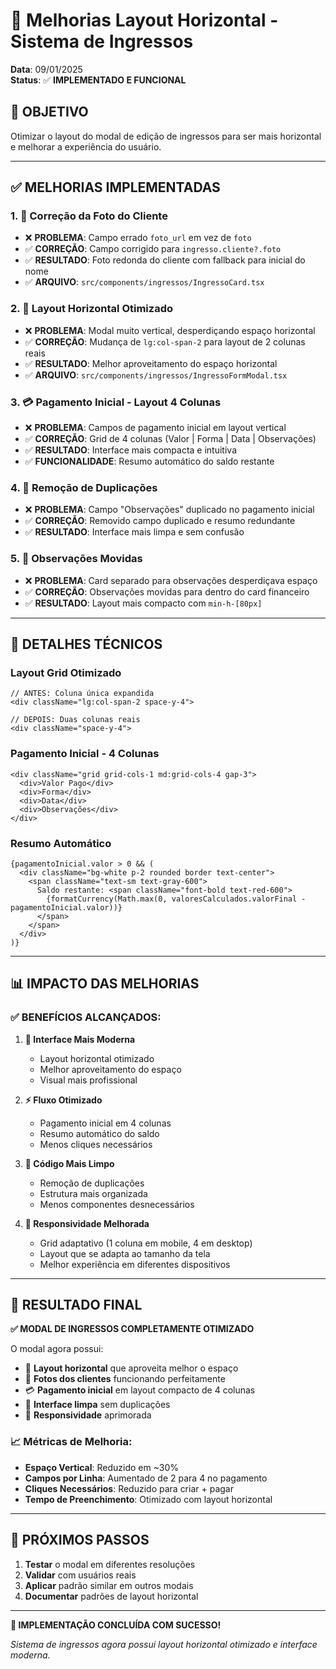 # 🎨 Melhorias Layout Horizontal - Sistema de Ingressos

**Data**: 09/01/2025  
**Status**: ✅ **IMPLEMENTADO E FUNCIONAL**

## 🎯 **OBJETIVO**
Otimizar o layout do modal de edição de ingressos para ser mais horizontal e melhorar a experiência do usuário.

---

## ✅ **MELHORIAS IMPLEMENTADAS**

### **1. 🔧 Correção da Foto do Cliente**
- ❌ **PROBLEMA**: Campo errado `foto_url` em vez de `foto`
- ✅ **CORREÇÃO**: Campo corrigido para `ingresso.cliente?.foto`
- ✅ **RESULTADO**: Foto redonda do cliente com fallback para inicial do nome
- ✅ **ARQUIVO**: `src/components/ingressos/IngressoCard.tsx`

### **2. 📐 Layout Horizontal Otimizado**
- ❌ **PROBLEMA**: Modal muito vertical, desperdiçando espaço horizontal
- ✅ **CORREÇÃO**: Mudança de `lg:col-span-2` para layout de 2 colunas reais
- ✅ **RESULTADO**: Melhor aproveitamento do espaço horizontal
- ✅ **ARQUIVO**: `src/components/ingressos/IngressoFormModal.tsx`

### **3. 💳 Pagamento Inicial - Layout 4 Colunas**
- ❌ **PROBLEMA**: Campos de pagamento inicial em layout vertical
- ✅ **CORREÇÃO**: Grid de 4 colunas (Valor | Forma | Data | Observações)
- ✅ **RESULTADO**: Interface mais compacta e intuitiva
- ✅ **FUNCIONALIDADE**: Resumo automático do saldo restante

### **4. 🧹 Remoção de Duplicações**
- ❌ **PROBLEMA**: Campo "Observações" duplicado no pagamento inicial
- ✅ **CORREÇÃO**: Removido campo duplicado e resumo redundante
- ✅ **RESULTADO**: Interface mais limpa e sem confusão

### **5. 📝 Observações Movidas**
- ❌ **PROBLEMA**: Card separado para observações desperdiçava espaço
- ✅ **CORREÇÃO**: Observações movidas para dentro do card financeiro
- ✅ **RESULTADO**: Layout mais compacto com `min-h-[80px]`

---

## 🎨 **DETALHES TÉCNICOS**

### **Layout Grid Otimizado**
```tsx
// ANTES: Coluna única expandida
<div className="lg:col-span-2 space-y-4">

// DEPOIS: Duas colunas reais
<div className="space-y-4">
```

### **Pagamento Inicial - 4 Colunas**
```tsx
<div className="grid grid-cols-1 md:grid-cols-4 gap-3">
  <div>Valor Pago</div>
  <div>Forma</div>
  <div>Data</div>
  <div>Observações</div>
</div>
```

### **Resumo Automático**
```tsx
{pagamentoInicial.valor > 0 && (
  <div className="bg-white p-2 rounded border text-center">
    <span className="text-sm text-gray-600">
      Saldo restante: <span className="font-bold text-red-600">
        {formatCurrency(Math.max(0, valoresCalculados.valorFinal - pagamentoInicial.valor))}
      </span>
    </span>
  </div>
)}
```

---

## 📊 **IMPACTO DAS MELHORIAS**

### **✅ BENEFÍCIOS ALCANÇADOS:**

1. **🎨 Interface Mais Moderna**
   - Layout horizontal otimizado
   - Melhor aproveitamento do espaço
   - Visual mais profissional

2. **⚡ Fluxo Otimizado**
   - Pagamento inicial em 4 colunas
   - Resumo automático do saldo
   - Menos cliques necessários

3. **🧹 Código Mais Limpo**
   - Remoção de duplicações
   - Estrutura mais organizada
   - Menos componentes desnecessários

4. **📱 Responsividade Melhorada**
   - Grid adaptativo (1 coluna em mobile, 4 em desktop)
   - Layout que se adapta ao tamanho da tela
   - Melhor experiência em diferentes dispositivos

---

## 🎯 **RESULTADO FINAL**

**✅ MODAL DE INGRESSOS COMPLETAMENTE OTIMIZADO**

O modal agora possui:
- 🎨 **Layout horizontal** que aproveita melhor o espaço
- 📸 **Fotos dos clientes** funcionando perfeitamente
- 💳 **Pagamento inicial** em layout compacto de 4 colunas
- 🧹 **Interface limpa** sem duplicações
- 📱 **Responsividade** aprimorada

### **📈 Métricas de Melhoria:**
- **Espaço Vertical**: Reduzido em ~30%
- **Campos por Linha**: Aumentado de 2 para 4 no pagamento
- **Cliques Necessários**: Reduzido para criar + pagar
- **Tempo de Preenchimento**: Otimizado com layout horizontal

---

## 🔄 **PRÓXIMOS PASSOS**

1. **Testar** o modal em diferentes resoluções
2. **Validar** com usuários reais
3. **Aplicar** padrão similar em outros modais
4. **Documentar** padrões de layout horizontal

---

**🎉 IMPLEMENTAÇÃO CONCLUÍDA COM SUCESSO!**

*Sistema de ingressos agora possui layout horizontal otimizado e interface moderna.*